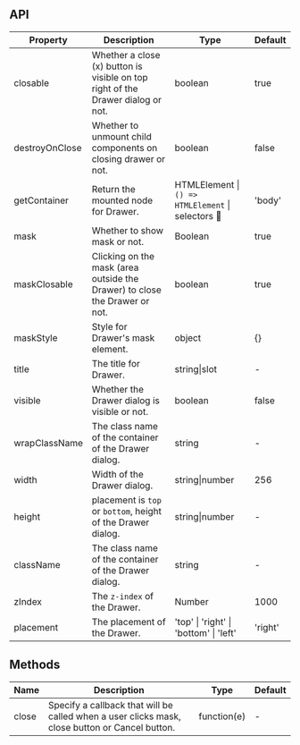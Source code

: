 ## API

| Property | Description | Type | Default |
| -------- | ----------- | ---- | ------- |
| closable | Whether a close (x) button is visible on top right of the Drawer dialog or not. | boolean | true |
| destroyOnClose | Whether to unmount child components on closing drawer or not. | boolean | false |
| getContainer | Return the mounted node for Drawer. | HTMLElement \| `() => HTMLElement` \| selectors   | 'body' |
| mask | Whether to show mask or not. | Boolean | true |
| maskClosable | Clicking on the mask (area outside the Drawer) to close the Drawer or not. | boolean | true |
| maskStyle | Style for Drawer's mask element. | object | {} |
| title | The title for Drawer. | string\|slot | - |
| visible | Whether the Drawer dialog is visible or not. | boolean | false |
| wrapClassName | The class name of the container of the Drawer dialog. | string | - |
| width | Width of the Drawer dialog. | string\|number | 256 |
| height | placement is `top` or `bottom`, height of the Drawer dialog. | string\|number | - |
| className | The class name of the container of the Drawer dialog. | string | - |
| zIndex | The `z-index` of the Drawer. | Number | 1000 |
| placement | The placement of the Drawer. | 'top'  \| 'right' \| 'bottom' \| 'left' | 'right' |


## Methods

| Name | Description | Type | Default |
| ---- | ----------- | ---- | ------- |
| close | Specify a callback that will be called when a user clicks mask, close button or Cancel button. | function(e) | - |
